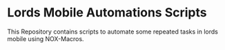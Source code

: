 # Lords Mobile Automations Scripts
This Repository contains scripts to automate some repeated tasks in lords mobile using NOX-Macros.
